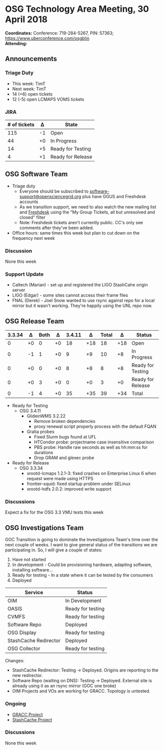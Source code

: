 # OSG Technology Area Meeting, 30 April 2018

**Coordinates:** Conference: 719-284-5267, PIN: 57363; <https://www.uberconference.com/osgblin>  
**Attending:**  


## Announcements


### Triage Duty

-   This week: TimT
-   Next week: TimT
-   14 (+6) open tickets
-   12 (-5) open LCMAPS VOMS tickets


### JIRA

| # of tickets | &Delta; | State             |
|------------ |------- |----------------- |
| 115          | -1      | Open              |
| 44           | +0      | In Progress       |
| 14           | +5      | Ready for Testing |
| 4            | +1      | Ready for Release |


## OSG Software Team

-   Triage duty  
    -   Everyone should be subscribed to [software-support@opensciencegrid.org](mailto:software-support@opensciencegrid.org) plus have GGUS and Freshdesk accounts
    -   As we transition support, we need to also watch the new mailing list and [Freshdesk](https://support.opensciencegrid.org/helpdesk/tickets) using the "My Group Tickets, all but unresolved and closed" filter
    -   Note: Freshdesk tickets aren't currently public. CC's only see comments after they've been added.
-   Office hours: same times this week but plan to cut down on the frequency next week


### Discussion

None this week  


### Support Update

-   Caltech (Marian) - set up and registered the LIGO StashCahe origin server
-   LIGO (Edgar) - some sites cannot access their frame files
-   FNAL (Derek) - Joel Snow wanted to use rsync against repo for a local mirror but it wasn't working. They're happily using the UNL repo now.


## OSG Release Team

| 3.3.34 | &Delta; | Both | &Delta; | 3.4.11 | &Delta; | Total | &Delta; | Status            |
|------ |------- |---- |------- |------ |------- |----- |------- |----------------- |
| 0      | +0      | 0    | +0      | 18     | +18     | 18    | +18     | Open              |
| 0      | -1      | 1    | +0      | 9      | +9      | 10    | +8      | In Progress       |
| 0      | +0      | 0    | +0      | 8      | +8      | 8     | +8      | Ready for Testing |
| 0      | +0      | 3    | +0      | 0      | +0      | 3     | +0      | Ready for Release |
| 0      | -1      | 4    | +0      | 35     | +35     | 39    | +34     | Total             |

-   Ready for Testing  
    -   OSG 3.4.11  
        -   GlideinWMS 3.2.22  
            -   Remove broken dependencies
            -   proxy renewal script properly process with the default FQAN
        -   Gratia probes  
            -   Fixed Slurm bugs found at UFL
            -   HTCondor probe: projectname case insensitive comparison
            -   PBS probe: Handle raw seconds as well as hh:mm:ss for durations
            -   Drop GRAM and glexec probe
-   Ready for Release  
    -   OSG 3.3.34  
        -   xrootd-lcmaps 1.2.1-3: fixed crashes on Enterprise Linux 6 when request were made using HTTPS
        -   frontier-squid: fixed startup problem under SELinux
        -   xrootd-hdfs 2.0.2: improved write support


### Discussions

Expect a fix for the OSG 3.3 VMU tests this week  


## OSG Investigations Team

GOC Transition is going to dominate the Investigations Team's time over the next couple of weeks.   I want to give general status of the transitions we are participating in.  So, I will give a couple of states:  

1.  Have not started
2.  In development - Could be provisioning hardware, adapting software, installing software&#x2026;
3.  Ready for testing - In a state where it can be tested by the consumers
4.  Deployed

| Service               | Status            |
|--------------------- |----------------- |
| OIM                   | In Development    |
| OASIS                 | Ready for testing |
| CVMFS                 | Ready for testing |
| Software Repo         | Deployed          |
| OSG Display           | Ready for testing |
| StashCache Redirector | Deployed          |
| OSG Collector         | Ready for testing |

Changes:  

-   StashCache Redirector: Testing -> Deployed.  Origins are reporting to the new redirector.
-   Software Repo (waiting on DNS): Testing -> Deployed.  External site is already using it as an rsync mirror (GOC one broke)
-   OIM Projects and VOs are working for GRACC.  Topology is untested.


### Ongoing

-   [GRACC Project](https://jira.opensciencegrid.org/projects/GRACC/)
-   [StashCache Project](https://opensciencegrid.github.io/StashCache/)


### Discussions

None this week
